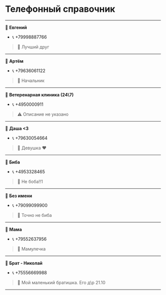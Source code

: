 
# Телефонный справочник
---
👤 **Евгений**

* 📞 +79998887766

> 💬 Лучший друг


---
👤 **Артём**

* 📞 +79636061122

> 💬 Начальник


---
👤 **Ветеренарная клиника (24\7)**

* 📞 +4950000911

> ⚠ Описание не указано


---
👤 **Даша <3**

* 📞 +79630054664

> 💬 Девушка ❤


---
👤 **Биба**

* 📞 +4953328465

> 💬 Не боба!!1


---
👤 **Без имени**

* 📞 +79099099900

> 💬 Точно не биба


---
👤 **Мама**

* 📞 +79552637956

> 💬 Мамулечка


---
👤 **Брат - Николай**

* 📞 +75556669988

> 💬 Мой маленький братишка. Его д\р 21.10


---

